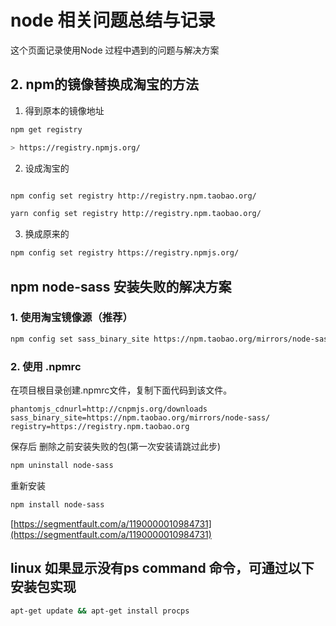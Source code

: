 # node 相关问题总结与记录

这个页面记录使用Node 过程中遇到的问题与解决方案

## 2. npm的镜像替换成淘宝的方法

1. 得到原本的镜像地址

```bash
npm get registry 

> https://registry.npmjs.org/

```

2. 设成淘宝的

```bash

npm config set registry http://registry.npm.taobao.org/

yarn config set registry http://registry.npm.taobao.org/

```

3. 换成原来的

```bash
npm config set registry https://registry.npmjs.org/
```

## npm  node-sass 安装失败的解决方案

### 1. 使用淘宝镜像源（推荐）

```bash
npm config set sass_binary_site https://npm.taobao.org/mirrors/node-sass/
```

### 2. 使用 .npmrc

在项目根目录创建.npmrc文件，复制下面代码到该文件。

```npmrc
phantomjs_cdnurl=http://cnpmjs.org/downloads
sass_binary_site=https://npm.taobao.org/mirrors/node-sass/
registry=https://registry.npm.taobao.org
```

保存后 删除之前安装失败的包(第一次安装请跳过此步)

```bash
npm uninstall node-sass
```

重新安装

```bash
npm install node-sass
```

[https://segmentfault.com/a/1190000010984731](https://segmentfault.com/a/1190000010984731)

## linux 如果显示没有ps command 命令，可通过以下安装包实现

```bash
apt-get update && apt-get install procps
```

